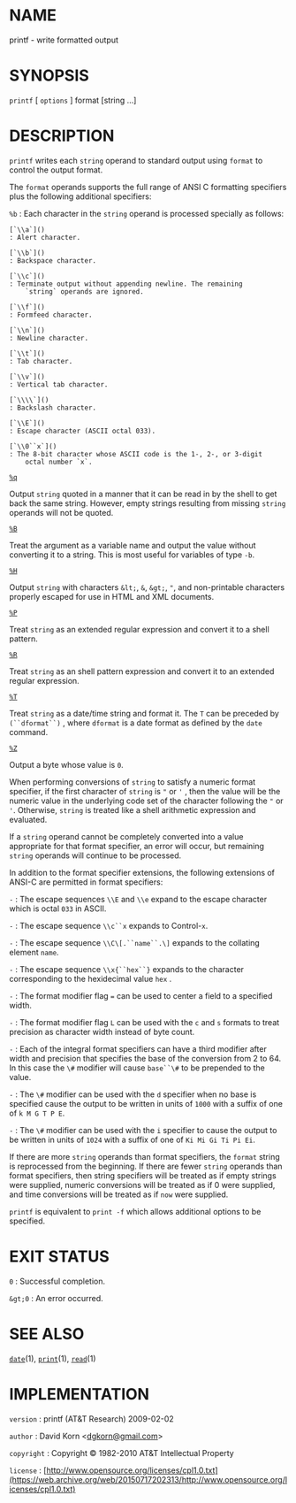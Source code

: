 # NAME

printf - write formatted output

# SYNOPSIS

`printf` \[ `options` \] format \[string ...\]

# DESCRIPTION

`printf` writes each `string` operand to standard output using
`format` to control the output format.

The `format` operands supports the full range of ANSI C formatting
specifiers plus the following additional specifiers:

`%b`
: Each character in the `string` operand is processed specially as
    follows:

    [`\\a`]()
    : Alert character.

    [`\\b`]()
    : Backspace character.

    [`\\c`]()
    : Terminate output without appending newline. The remaining
        `string` operands are ignored.

    [`\\f`]()
    : Formfeed character.

    [`\\n`]()
    : Newline character.

    [`\\t`]()
    : Tab character.

    [`\\v`]()
    : Vertical tab character.

    [`\\\\`]()
    : Backslash character.

    [`\\E`]()
    : Escape character (ASCII octal 033).

    [`\\0``x`]()
    : The 8-bit character whose ASCII code is the 1-, 2-, or 3-digit
        octal number `x`.

[`%q`]()

Output `string` quoted in a manner that it can be read in by the shell
to get back the same string. However, empty strings resulting from
missing `string` operands will not be quoted.

[`%B`]()

Treat the argument as a variable name and output the value without
converting it to a string. This is most useful for variables of type
`-b`.

[`%H`]()

Output `string` with characters `&lt;`, `&`, `&gt;`, `"`, and
non-printable characters properly escaped for use in HTML and XML
documents.

[`%P`]()

Treat `string` as an extended regular expression and convert it to a
shell pattern.

[`%R`]()

Treat `string` as an shell pattern expression and convert it to an
extended regular expression.

[`%T`]()

Treat `string` as a date/time string and format it. The `T` can be
preceded by `(``dformat``)` , where `dformat` is a date format as
defined by the `date` command.

[`%Z`]()

Output a byte whose value is `0`.

When performing conversions of `string` to satisfy a numeric format
specifier, if the first character of `string` is `"` or `'` , then
the value will be the numeric value in the underlying code set of the
character following the `"` or `'`. Otherwise, `string` is treated
like a shell arithmetic expression and evaluated.

If a `string` operand cannot be completely converted into a value
appropriate for that format specifier, an error will occur, but
remaining `string` operands will continue to be processed.

In addition to the format specifier extensions, the following extensions
of ANSI-C are permitted in format specifiers:

`-`
: The escape sequences `\\E` and `\\e` expand to the escape
    character which is octal `033` in ASCII.

`-`
: The escape sequence `\\c``x` expands to Control-`x`.

`-`
: The escape sequence `\\C\[.``name``.\]` expands to the collating
    element `name`.

`-`
: The escape sequence `\\x{``hex``}` expands to the character
    corresponding to the hexidecimal value `hex` .

`-`
: The format modifier flag `=` can be used to center a field to a
    specified width.

`-`
: The format modifier flag `L` can be used with the `c` and `s`
    formats to treat precision as character width instead of byte count.

`-`
: Each of the integral format specifiers can have a third modifier
    after width and precision that specifies the base of the conversion
    from 2 to 64. In this case the `\#` modifier will cause
    `base``\#` to be prepended to the value.

`-`
: The `\#` modifier can be used with the `d` specifier when no
    base is specified cause the output to be written in units of
    `1000` with a suffix of one of `k M G T P E`.

`-`
: The `\#` modifier can be used with the `i` specifier to cause
    the output to be written in units of `1024` with a suffix of one
    of `Ki Mi Gi Ti Pi Ei`.

If there are more `string` operands than format specifiers, the `format`
string is reprocessed from the beginning. If there are fewer `string`
operands than format specifiers, then string specifiers will be treated
as if empty strings were supplied, numeric conversions will be treated
as if 0 were supplied, and time conversions will be treated as if
`now` were supplied.

`printf` is equivalent to `print -f` which allows additional options
to be specified.

# EXIT STATUS

`0`
: Successful completion.

`&gt;0`
: An error occurred.

# SEE ALSO

[`date`](/web/20150717202313/http://www2.research.att.com/~astopen/man/man1/date.html)(1),
[`print`](/web/20150717202313/http://www2.research.att.com/~astopen/man/man1/print.html)(1),
[`read`](/web/20150717202313/http://www2.research.att.com/~astopen/man/man1/read.html)(1)

# IMPLEMENTATION

`version`
: printf (AT&T Research) 2009-02-02

`author`
: David Korn
    &lt;[dgkorn@gmail.com](https://web.archive.org/web/20150717202313/mailto:dgkorn@gmail.com)&gt;

`copyright`
: Copyright © 1982-2010 AT&T Intellectual Property

`license`
: [http://www.opensource.org/licenses/cpl1.0.txt](https://web.archive.org/web/20150717202313/http://www.opensource.org/licenses/cpl1.0.txt)


